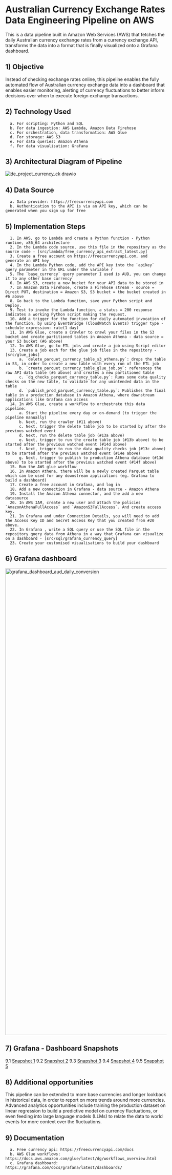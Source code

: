 # Australian Currency Exchange Rates Data Engineering Pipeline on AWS
This is a data pipeline built in Amazon Web Services (AWS) that fetches the daily Australian currency exchange rates from a currency exchange API, transforms the data into a format that is finally visualized onto a Grafana dashboard. 

## 1) Objective
Instead of checking exchange rates online, this pipeline enables the fully automated flow of Australian currency exchange data into a dashboard that enables easier monitoring, alerting of currency fluctuations to better inform decisions over when to execute foreign exchange transactions.   

## 2) Technology Used
      a. For scripting: Python and SQL
      b. For data ingestion: AWS Lambda, Amazon Data Firehose
      c. For orchestration, data transformation: AWS Glue
      d. For storage: AWS S3
      e. For data queries: Amazon Athena
      f. For data visualisation: Grafana

## 3) Architectural Diagram of Pipeline
![de_project_currency_ck drawio](https://github.com/user-attachments/assets/57dc3050-4dba-4602-8257-4bd356cf68f4)

## 4) Data Source
      a. Data provider: https://freecurrencyapi.com
      b. Authentication to the API is via an API key, which can be generated when you sign up for free

## 5) Implementation Steps
      1. In AWS, go to Lambda and create a Python function - Python runtime, x86_64 architecture
      2. In the Lambda code source, use this file in the repository as the source code - [src/lambda/free_currency_api_extract_latest.py]
      3. Create a free account on https://freecurrencyapi.com, and generate an API key
      4. In the Lambda Python code, add the API key into the `apikey` query parameter in the URL under the variable r
      5. The `base_currency` query parameter I used is AUD, you can change it to any other base currency
      6. In AWS S3, create a new bucket for your API data to be stored in
      7. In Amazon Data Firehose, create a Firehose stream - source = Direct PUT, destination = Amazon S3, S3 bucket = the bucket created in #6 above
      8. Go back to the Lambda function, save your Python script and Deploy. 
      9. Test to invoke the Lambda function, a status = 200 response indicates a working Python script making the request. 
      10. Add a trigger for the function for daily automated invocation of the function, by using EventBridge (CloudWatch Events) trigger type - schedule expression: rate(1 day)
      11. In AWS Glue, create a Crawler to crawl your files in the S3 bucket and create partitioned tables in Amazon Athena - data source = your S3 bucket (#6 above)
      12. In AWS Glue, go to ETL jobs and create a job using Script editor
      13. Create a job each for the glue job files in the repository - [src/glue_jobs]
          a. `delete_parquet_currency_table_s3_athena.py`: drops the table in S3, in order to create a new table with every run of the ETL job
          b. `create_parquet_currency_table_glue_job.py`: references the raw API data table (#6 above) and creates a new partitioned table
          c. `dq_checks_parquet_currency_table.py`: Runs some data quality checks on the new table, to validate for any unintended data in the table
          d. `publish_prod_parquet_currency_table.py`: Publishes the final table in a production database in Amazon Athena, where downstream applications like Grafana can access
      14. In AWS Glue, create a workflow to orchestrate this data pipeline:
          a. Start the pipeline every day or on-demand (to trigger the pipeline manually)
          b. Next, run the crawler (#11 above)
          c. Next, trigger the delete table job to be started by after the previous watched event
          d. Next, run the delete table job (#13a above)
          e. Next, trigger to run the create table job (#13b above) to be started after the previous watched event (#14d above)
          f. Next, trigger to run the data quality checks job (#13c above) to be started after the previous watched event (#14e above)
          g. Next, trigger to publish to production Athena database (#13d above) to be started after the previous watched event (#14f above)
      15. Run the AWS glue workflow
      16. In Amazon Athena, there will be a newly created Parquet table which can be used for any downstream applications (eg. Grafana to build a dashboard)
      17. Create a free account in Grafana, and log in
      18. Add a new connection in Grafana - data source - Amazon Athena
      19. Install the Amazon Athena connector, and the add a new datasource
      20. In AWS IAM, create a new user and attach the policies `AmazonAthenaFullAccess` and `AmazonS3FullAccess`. And create access key.
      21. In Grafana and under Connection Details, you will need to add the Access Key ID and Secret Access Key that you created from #20 above. 
      22. In Grafana , write a SQL query or use the SQL file in the repository query data from Athena in a way that Grafana can visualize on a dashboard - [src/sql/grafana_currency_query]
      23. Create your customised visualisations to build your dashboard

## 6) Grafana dashboard
<img width="1458" alt="grafana_dashboard_aud_daily_conversion" src="https://github.com/user-attachments/assets/f32bbf4e-568c-44af-8bd2-7651c6bee3bf">

## 7) Grafana - Dashboard Snapshots
  9.1 [Snapshot 1](https://ckkho.grafana.net/dashboard/snapshot/I4w7BspDGLuMKis7j8lvs237yKntieAv)
  9.2 [Snapshot 2](https://ckkho.grafana.net/dashboard/snapshot/GgKE7R1bV7N6uBQVvxnc6eDGOci2WTtZ)
  9.3 [Snapshot 3](https://ckkho.grafana.net/dashboard/snapshot/7HJkEh23Q0vXpgehsCodx8dO5A2uOuwz)
  9.4 [Snapshot 4](https://ckkho.grafana.net/dashboard/snapshot/MJLatq8b6VjM6mpQrrfXaMzlCeKnpwAO)
  9.5 [Snapshot 5](https://ckkho.grafana.net/dashboard/snapshot/J2P3zmHi2imNWCMFCKv9EN7Gmfn6MqTq)

## 8) Additional opportunities
This pipeline can be extended to more base currencies and longer lookback in historical data, in order to report on more trends around more currencies. Advanced analytics opportunities include training the production dataset on linear regression to build a predictive model on currency fluctuations, or even feeding into large language models (LLMs) to relate the data to world events for more context over the fluctuations.

## 9) Documentation
      a. Free currency api: https://freecurrencyapi.com/docs
      b. AWS Glue workflows: https://docs.aws.amazon.com/glue/latest/dg/workflows_overview.html
      c. Grafana dashboard: https://grafana.com/docs/grafana/latest/dashboards/
